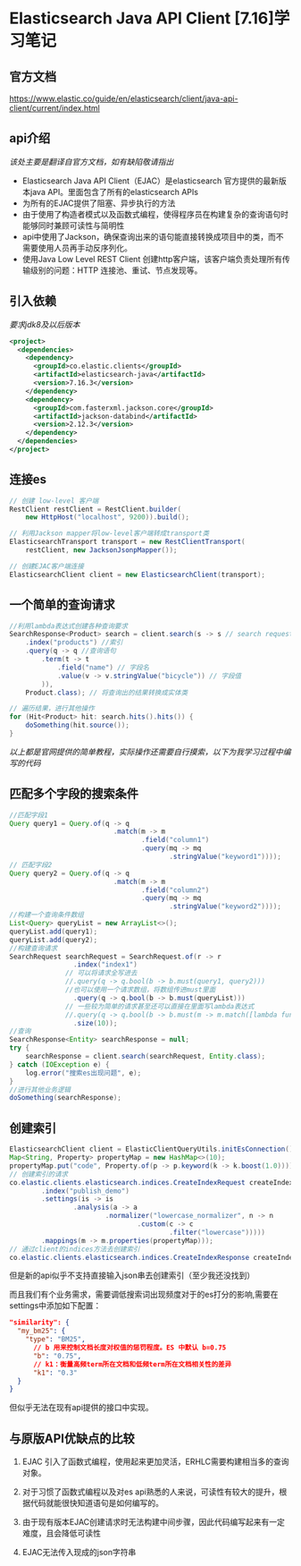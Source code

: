# Elasticsearch Java API Client [7.16]学习笔记

## 官方文档

https://www.elastic.co/guide/en/elasticsearch/client/java-api-client/current/index.html

## api介绍

*该处主要是翻译自官方文档，如有缺陷敬请指出*

* Elasticsearch Java API Client（EJAC）是elasticsearch 官方提供的最新版本java API。里面包含了所有的elasticsearch APIs
* 为所有的EJAC提供了阻塞、异步执行的方法
* 由于使用了构造者模式以及函数式编程，使得程序员在构建复杂的查询语句时能够同时兼顾可读性与简明性
* api中使用了Jackson，确保查询出来的语句能直接转换成项目中的类，而不需要使用人员再手动反序列化。
* 使用Java Low Level REST Client 创建http客户端，该客户端负责处理所有传输级别的问题：HTTP 连接池、重试、节点发现等。

## 引入依赖

*要求jdk8及以后版本*

```xml
<project>
  <dependencies>
    <dependency>
      <groupId>co.elastic.clients</groupId>
      <artifactId>elasticsearch-java</artifactId>
      <version>7.16.3</version>
    </dependency>
    <dependency>
      <groupId>com.fasterxml.jackson.core</groupId>
      <artifactId>jackson-databind</artifactId>
      <version>2.12.3</version>
    </dependency>
  </dependencies>
</project>
```

## 连接es

``` java
// 创建 low-level 客户端
RestClient restClient = RestClient.builder(
    new HttpHost("localhost", 9200)).build();

// 利用Jackson mapper将low-level客户端转成transport类
ElasticsearchTransport transport = new RestClientTransport(
    restClient, new JacksonJsonpMapper());

// 创建EJAC客户端连接
ElasticsearchClient client = new ElasticsearchClient(transport);
```

## 一个简单的查询请求

``` java
//利用lambda表达式创建各种查询要求
SearchResponse<Product> search = client.search(s -> s // search request
    .index("products") //索引
    .query(q -> q //查询语句
        .term(t -> t
            .field("name") // 字段名
            .value(v -> v.stringValue("bicycle")) // 字段值
        )),
    Product.class); // 将查询出的结果转换成实体类

// 遍历结果，进行其他操作
for (Hit<Product> hit: search.hits().hits()) {
    doSomething(hit.source());
}
```

*以上都是官网提供的简单教程，实际操作还需要自行摸索，以下为我学习过程中编写的代码*

## 匹配多个字段的搜索条件

``` java
//匹配字段1
Query query1 = Query.of(q -> q
                          .match(m -> m
                                 .field("column1")
                                 .query(mq -> mq
                                        .stringValue("keyword1"))));
// 匹配字段2
Query query2 = Query.of(q -> q
                          .match(m -> m
                                 .field("column2")
                                 .query(mq -> mq
                                        .stringValue("keyword2"))));
//构建一个查询条件数组
List<Query> queryList = new ArrayList<>();
queryList.add(query1);
queryList.add(query2);
//构建查询请求
SearchRequest searchRequest = SearchRequest.of(r -> r
                .index("index1")
              // 可以将请求全写进去
              //.query(q -> q.bool(b -> b.must(query1, query2)))
              //也可以使用一个请求数组，将数组传进must里面
                .query(q -> q.bool(b -> b.must(queryList)))
              // 一些较为简单的请求甚至还可以直接在里面写lambda表达式
              //.query(q -> q.bool(b -> b.must(m -> m.match([lambda functions]))))
                .size(10));
//查询
SearchResponse<Entity> searchResponse = null;
try {
    searchResponse = client.search(searchRequest, Entity.class);
} catch (IOException e) {
    log.error("搜索es出现问题", e);
}
//进行其他业务逻辑
doSomething(searchResponse);
```

## 创建索引

```java
ElasticsearchClient client = ElasticClientQueryUtils.initEsConnection();
Map<String, Property> propertyMap = new HashMap<>(10);
propertyMap.put("code", Property.of(p -> p.keyword(k -> k.boost(1.0))));
// 创建索引的请求
co.elastic.clients.elasticsearch.indices.CreateIndexRequest createIndexRequest = co.elastic.clients.elasticsearch.indices.CreateIndexRequest.of(cir -> cir
        .index("publish_demo")
        .settings(is -> is
                .analysis(a -> a
                        .normalizer("lowercase_normalizer", n -> n
                                .custom(c -> c
                                        .filter("lowercase")))))
        .mappings(m -> m.properties(propertyMap)));
// 通过client的indices方法去创建索引
co.elastic.clients.elasticsearch.indices.CreateIndexResponse createIndexResponse = client.indices().create(createIndexRequest);
```

但是新的api似乎不支持直接输入json串去创建索引（至少我还没找到）

而且我们有个业务需求，需要调低搜索词出现频度对于的es打分的影响,需要在settings中添加如下配置：

``` json
"similarity": {
  "my_bm25": {
    "type": "BM25",
      // b 用来控制文档长度对权值的惩罚程度。ES 中默认 b=0.75
      "b": "0.75",
      // k1：衡量高频term所在文档和低频term所在文档相关性的差异
      "k1": "0.3"
  }
}
```

但似乎无法在现有api提供的接口中实现。

## 与原版API优缺点的比较

1. EJAC 引入了函数式编程，使用起来更加灵活，ERHLC需要构建相当多的查询对象。
2. 对于习惯了函数式编程以及对es api熟悉的人来说，可读性有较大的提升，根据代码就能很快知道语句是如何编写的。

1. 由于现有版本EJAC创建请求时无法构建中间步骤，因此代码编写起来有一定难度，且会降低可读性
2. EJAC无法传入现成的json字符串

